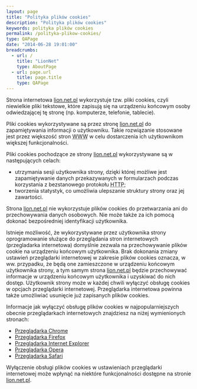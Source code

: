 ```yaml
---
layout: page
title: "Polityka plików cookies"
description: "Polityka plików cookies"
keywords: polityka plików cookies
permalink: /polityka-plikow-cookies/
type: QAPage
date: "2014-06-28 19:01:00"
breadcrumbs:
  - url: /
    title: "LionNet"
    type: AboutPage
  - url: page.url
    title: page.title
    type: QAPage
---
```


Strona internetowa [lion.net.pl][1] wykorzystuje tzw. pliki cookies,
czyli niewielkie pliki tekstowe, które zapisują się na urządzeniu końcowym osoby odwiedzającej
tę stronę (np. komputerze, telefonie, tablecie).

Pliki cookies wykorzystywane są przez stronę [lion.net.pl][1] do zapamiętywania
informacji o użytkowniku.
Takie rozwiązanie stosowane jest przez większość stron <abbr title="World Wide Web">WWW</abbr>
w celu dostarczenia ich użytkownikom większej funkcjonalności.

Pliki cookies pochodzące ze strony [lion.net.pl][1] wykorzystywane są w następujących celach:

* utrzymania sesji użytkownika strony, dzięki której możliwe jest zapamiętywanie danych przekazywanych w
formularzach podczas korzystania z bezstanowego protokołu <abbr title="Hypertext Transfer Protocol">HTTP</abbr>;
* tworzenia statystyk, co umożliwia ulepszanie struktury strony oraz jej zawartości.

Strona [lion.net.pl][1] nie wykorzystuje plików cookies do przetwarzania ani do przechowywania
danych osobowych. Nie może także za ich pomocą dokonać bezpośredniej identyfikacji użytkownika.

Istnieje możliwość, że wykorzystywane przez użytkownika strony oprogramowanie służące do przeglądania stron
internetowych (przegladarka internetowa) domyślnie zezwala na przechowywanie plików cookie na urządzeniu
końcowym użytkownika.
Brak dokonania zmiany ustawień przeglądarki internetowej w zakresie plików cookies oznacza, w ww. przypadku,
że będą one zamieszczone w urządzeniu końcowym użytkownika strony, a tym samym strona [lion.net.pl][1]
będzie przechowywać informacje w urządzeniu końcowym użytkownika i uzyskiwać do nich dostęp.
Użytkownik strony może w każdej chwili wyłączyć obsługę cookies w opcjach przeglądarki
internetowej. Przeglądarka internetowa powinna także umożliwiać usunięcie już zapisanych plików cookies.

Informacje jak wyłączyć obsługę plików cookies w najpopularniejszych obecnie przeglądarkach
internetowych znajdziesz na niżej wymienionych stronach:

* [Przeglądarka Chrome][2]
* [Przeglądarka Firefox][3]
* [Przeglądarka Internet Explorer][4]
* [Przeglądarka Opera][5]
* [Przeglądarka Safari][6]

Wyłączenie obsługi plików cookies w ustawieniach przeglądarki internetowej może wpłynąć na niektóre
funkcjonalności dostępne na stronie [lion.net.pl][1].

[1]: http://lion.net.pl
[2]: https://support.google.com/chrome/answer/95647?hl=pl
[3]: https://support.mozilla.org/pl/kb/W%C5%82%C4%85czanie%20i%20wy%C5%82%C4%85czanie%20obs%C5%82ugi%20ciasteczek
[4]: https://support.microsoft.com/en-us/help/17479/windows-internet-explorer-11-change-security-privacy-settings
[5]: http://help.opera.com/Windows/12.10/pl/cookies.html
[6]: https://support.apple.com/kb/PH5042?locale=pl_PL